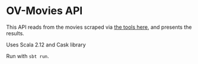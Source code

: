 # OV-Movies API

This API reads from the movies scraped via [the tools here](https://github.com/rubenwap/ov-movies-scraper), and presents the results. 

Uses Scala 2.12 and Cask library

Run with `sbt run`. 